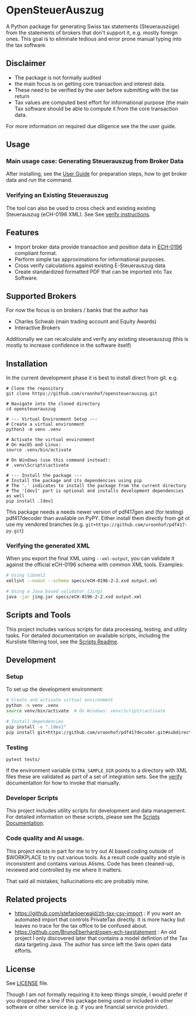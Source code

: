 # OpenSteuerAuszug

A Python package for generating Swiss tax statements (Steuerauszüge) from the statements of brokers that don't support it, e.g. mostly foreign ones.
This goal is to eliminate tedious and error prone manual typing into the tax software.

## Disclaimer

- The package is not formally audited
- the main focus is on getting core transaction and interest data.
- These need to be verified by the user before submitting with the tax return
- Tax values are computed best effort for informational purpose (the main Tax software should be able to compute it from the core transaction data.

For more information on required due diligence see the the user guide.

## Usage

### Main usage case: Generating Steuerauszug from Broker Data

After installing, see the [User Guide](docs/user_guide.md) for preparation steps, how to get broker data and run the command.

### Verifying an Existing Steuerauszug

The tool can also be used to cross check and existing existing Steuerauszug (eCH-0196 XML). See See [verify instructions](docs/verify_existing.mdverify_existing.md).



## Features

- Import broker data provide transaction and position data in [ECH-0196](https://www.ech.ch/de/ech/ech-0196/2.2.0) compliant format.
- Perform simple tax approximations for informational purposes.
- Cross verify calculations against existing E-Steuerauszug data
- Create standardized formatted PDF that can be imported into Tax Software. 

## Supported Brokers

For now the focus is on brokers / banks that the author has 

- Charles Schwab (main trading account and Equity Awards)
- Interactive Brokers
  
Additionally we can recalculate and verify any existing steuerauszug (this is mostly to increase confidence in the software itself)

## Installation

In the current development phase it is best to install direct from git. e.g.

```console
# Clone the repository
git clone https://github.com/vroonhof/opensteuerauszug.git

# Navigate into the cloned directory
cd opensteuerauszug

# --- Virtual Environment Setup ---
# Create a virtual environment
python3 -m venv .venv

# Activate the virtual environment
# On macOS and Linux:
source .venv/bin/activate

# On Windows (use this command instead):
# .venv\Scripts\activate

# --- Install the package ---
# Install the package and its dependencies using pip
# The '.' indicates to install the package from the current directory
# The '[dev]' part is optional and installs development dependencies as well
pip install .[dev]

```

This package needs a needs newer version of pdf417gen and (for testing) pdf417decoder than available on PyPY. Either install them directly from git ot use my vendored branches (e.g. `git+https://github.com/vroonhof/pdf417-py.git`)

### Verifying the generated XML

When you export the final XML using `--xml-output`, you can validate it
against the official eCH-0196 schema with common XML tools.  Examples:

```bash
# Using libxml2
xmllint --noout --schema specs/eCH-0196-2-2.xsd output.xml

# Using a Java based validator (Jing)
java -jar jing.jar specs/eCH-0196-2-2.xsd output.xml
```

## Scripts and Tools

This project includes various scripts for data processing, testing, and utility tasks.
For detailed documentation on available scripts, including the Kursliste filtering tool, see the [Scripts Readme](scripts/README.md).

## Development

### Setup

To set up the development environment:

```bash
# Create and activate virtual environment
python -m venv .venv
source venv/bin/activate  # On Windows: venv\Scripts\activate

# Install dependencies
pip install -e ".[dev]"
pip install git+https://github.com/vroonhof/pdf417decoder.git#subdirectory=python
```

### Testing

```console
pytest tests/
```

If the environment variable `EXTRA_SAMPLE_DIR` points to a directory with XML files these are validated as part of a set of integration sets. See the [verify](docs/verify_existing.md) documentation for how to invoke that manually.

### Developer Scripts

This project includes utility scripts for development and data management. For detailed information on these scripts, please see the [Scripts Documentation](scripts/README.md).


### Code quality and AI usage.

This project exists in part for me to try out AI based coding outside of $WORKPLACE to try out various tools. As a result code quality and style is inconsistent and contains various AIisms. Code has been cleaned-up, reviewed and controlled by me where it matters.

That said all mistakes, hallucinations etc are probably mine.

## Related projects

- https://github.com/stefanloerwald/zh-tax-csv-import : if you want an
  automated import that controls PrivateTax directly. It is more hacky but leaves no trace for the tax office to be confused about.
- https://github.com/BrunoEberhard/open-ech-taxstatement : An old project I only discovered later that contains a model defintion of the Tax data targeting Java. The author has since left the Swis open data efforts.


## License

See [LICENSE](LICENSE) file.

Though I am not formally requiring it to keep things simple, I would prefer if you dropped me a line if this package being used or included in other software or other service (e.g. if you are financial service provider).

